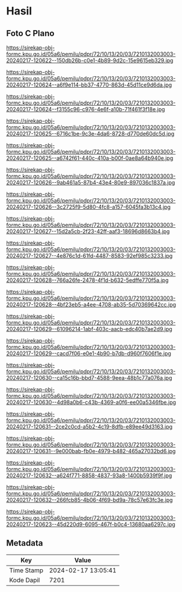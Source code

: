 # Hasil

## Foto C Plano

https://sirekap-obj-formc.kpu.go.id/05a6/pemilu/pdpr/72/10/13/20/03/7210132003003-20240217-120622--150db26b-c0e1-4b89-9d2c-15e9615eb329.jpg

https://sirekap-obj-formc.kpu.go.id/05a6/pemilu/pdpr/72/10/13/20/03/7210132003003-20240217-120624--a6f9e114-bb37-4770-863d-45d11ce9d6da.jpg

https://sirekap-obj-formc.kpu.go.id/05a6/pemilu/pdpr/72/10/13/20/03/7210132003003-20240217-120624--f3155c96-c976-4e6f-a10b-71f461f3f18e.jpg

https://sirekap-obj-formc.kpu.go.id/05a6/pemilu/pdpr/72/10/13/20/03/7210132003003-20240217-120625--6716c1be-9c3e-4da6-8728-d770de60dc5d.jpg

https://sirekap-obj-formc.kpu.go.id/05a6/pemilu/pdpr/72/10/13/20/03/7210132003003-20240217-120625--a6742f61-440c-410a-b00f-0ae8a64b940e.jpg

https://sirekap-obj-formc.kpu.go.id/05a6/pemilu/pdpr/72/10/13/20/03/7210132003003-20240217-120626--9ab461a5-87b4-43e4-80e9-897036c1837a.jpg

https://sirekap-obj-formc.kpu.go.id/05a6/pemilu/pdpr/72/10/13/20/03/7210132003003-20240217-120626--3c2725f9-5d80-4fc8-a157-6045fa3b13c4.jpg

https://sirekap-obj-formc.kpu.go.id/05a6/pemilu/pdpr/72/10/13/20/03/7210132003003-20240217-120627--15d2a5cb-2f23-42ff-aaf3-18696d8663b4.jpg

https://sirekap-obj-formc.kpu.go.id/05a6/pemilu/pdpr/72/10/13/20/03/7210132003003-20240217-120627--4e876c1d-61fd-4487-8583-92ef985c3233.jpg

https://sirekap-obj-formc.kpu.go.id/05a6/pemilu/pdpr/72/10/13/20/03/7210132003003-20240217-120628--766a26fe-2478-4f1d-b632-5edffe770f5a.jpg

https://sirekap-obj-formc.kpu.go.id/05a6/pemilu/pdpr/72/10/13/20/03/7210132003003-20240217-120628--4bf23eb5-a4ee-4708-ab35-5d70369642cc.jpg

https://sirekap-obj-formc.kpu.go.id/05a6/pemilu/pdpr/72/10/13/20/03/7210132003003-20240217-120629--61096214-1abf-403c-aacb-edc40b7ae2d9.jpg

https://sirekap-obj-formc.kpu.go.id/05a6/pemilu/pdpr/72/10/13/20/03/7210132003003-20240217-120629--cacd7f06-e0e1-4b90-b7db-d960f7606f1e.jpg

https://sirekap-obj-formc.kpu.go.id/05a6/pemilu/pdpr/72/10/13/20/03/7210132003003-20240217-120630--ca15c16b-bbd7-4588-9eea-48b1c77a076a.jpg

https://sirekap-obj-formc.kpu.go.id/05a6/pemilu/pdpr/72/10/13/20/03/7210132003003-20240217-120630--4d98a0b6-c43b-4369-a0f6-ee00a5346fbe.jpg

https://sirekap-obj-formc.kpu.go.id/05a6/pemilu/pdpr/72/10/13/20/03/7210132003003-20240217-120631--2ce2c0cd-a5b2-4c19-8dfb-e89ee49d3163.jpg

https://sirekap-obj-formc.kpu.go.id/05a6/pemilu/pdpr/72/10/13/20/03/7210132003003-20240217-120631--9e000bab-fb0e-4979-b482-465a27032bd6.jpg

https://sirekap-obj-formc.kpu.go.id/05a6/pemilu/pdpr/72/10/13/20/03/7210132003003-20240217-120632--a624f771-8858-4837-93a8-1400b5939f9f.jpg

https://sirekap-obj-formc.kpu.go.id/05a6/pemilu/pdpr/72/10/13/20/03/7210132003003-20240217-120632--266fcb85-4b06-4f69-bd9a-78c57e63fc3e.jpg

https://sirekap-obj-formc.kpu.go.id/05a6/pemilu/pdpr/72/10/13/20/03/7210132003003-20240217-120623--45d220d9-6095-467f-b0c4-13680aa6297c.jpg


## Metadata

| Key        | Value               |
| ---------- | ------------------- |
| Time Stamp | 2024-02-17 13:05:41 |
| Kode Dapil | 7201                |



